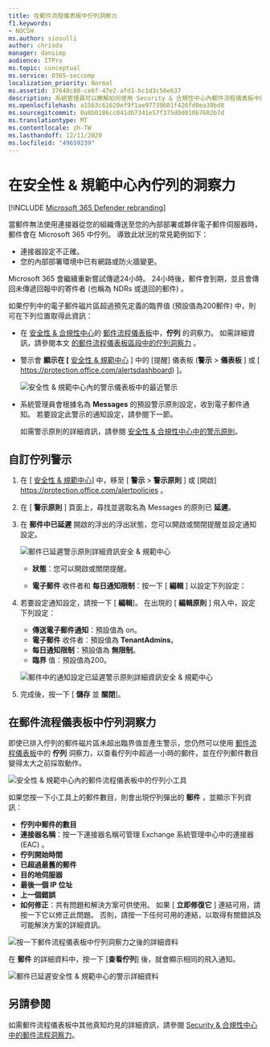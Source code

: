 ```yaml
---
title: 在郵件流程儀表板中佇列洞察力
f1.keywords:
- NOCSH
ms.author: siosulli
author: chrisda
manager: dansimp
audience: ITPro
ms.topic: conceptual
ms.service: O365-seccomp
localization_priority: Normal
ms.assetid: 37640c80-ce6f-47e2-afd1-bc1d3c50e637
description: 系統管理員可以瞭解如何使用 Security & 合規性中心內郵件流程儀表板中的 [佇列] 小工具，以透過輸出連接器監視其內部部署或夥伴組織的失敗郵件流程。
ms.openlocfilehash: a1563c61620ef9f1ae97739681f426fd0ea38bd8
ms.sourcegitcommit: 0a8b0186cc041db7341e57f375d0d010b7682b7d
ms.translationtype: MT
ms.contentlocale: zh-TW
ms.lasthandoff: 12/11/2020
ms.locfileid: "49659239"
---
```

# <a name="queues-insight-in-the-security--compliance-center"></a>在安全性 & 規範中心內佇列的洞察力

[!INCLUDE [Microsoft 365 Defender rebranding](../includes/microsoft-defender-for-office.md)]


當郵件無法使用連接器從您的組織傳送至您的內部部署或夥伴電子郵件伺服器時，郵件會在 Microsoft 365 中佇列。 導致此狀況的常見範例如下：

- 連接器設定不正確。
- 您的內部部署環境中已有網路或防火牆變更。

Microsoft 365 會繼續重新嘗試傳遞24小時。 24小時後，郵件會到期，並且會傳回未傳遞回報中的寄件者 (也稱為 NDRs 或退回的郵件) 。

如果佇列中的電子郵件磁片區超過預先定義的臨界值 (預設值為200郵件) 中，則可在下列位置取得此資訊：

- 在 [安全性 & 合規性中心](https://protection.office.com)的 [郵件流程儀表板](mail-flow-insights-v2.md)中，**佇列** 的洞察力。 如需詳細資訊，請參閱本文 [的郵件流程儀表板區段中的佇列洞察力](#queues-insight-in-the-mail-flow-dashboard) 。

- 警示會 **顯示在 [** [安全性 & 規範中心](https://protection.office.com) ] 中的 [提醒] 儀表板 (**警示** \> **儀表板** ] 或 [ <https://protection.office.com/alertsdashboard>) ]。

  ![安全性 & 規範中心內的警示儀表板中的最近警示](../../media/mfi-queued-messages-alert.png)

- 系統管理員會根據名為 **Messages** 的預設警示原則設定，收到電子郵件通知。 若要設定此警示的通知設定，請參閱下一節。

  如需警示原則的詳細資訊，請參閱 [安全性 & 合規性中心中的警示原則](../../compliance/alert-policies.md)。

## <a name="customize-queue-alerts"></a>自訂佇列警示

1. 在 [ [安全性 & 規範中心](https://protection.office.com)] 中，移至 [ **警示** \> **警示原則** ] 或 [開啟] <https://protection.office.com/alertpolicies> 。

2. 在 [ **警示原則** ] 頁面上，尋找並選取名為 Messages 的原則已 **延遲**。

3. 在 **郵件中已延遲** 開啟的浮出的浮出狀態，您可以開啟或關閉提醒並設定通知設定。

   ![郵件已延遲警示原則詳細資訊安全 & 規範中心](../../media/mfi-queued-messages-alert-policy.png)

   - **狀態**：您可以開啟或關閉提醒。

   - **電子郵件** 收件者和 **每日通知限制**：按一下 [ **編輯** ] 以設定下列設定：

4. 若要設定通知設定，請按一下 [ **編輯**]。 在出現的 [ **編輯原則** ] 飛入中，設定下列設定：

   - **傳送電子郵件通知**：預設值為 on。
   - **電子郵件** 收件者：預設值為 **TenantAdmins**。
   - **每日通知限制**：預設值為 **無限制**。
   - **臨界** 值：預設值為200。

   ![郵件中的通知設定已延遲警示原則詳細資訊安全 & 規範中心](../../media/mfi-queued-messages-alert-policy-notification-settings.png)

5. 完成後，按一下 [ **儲存** 並 **關閉**]。

## <a name="queues-insight-in-the-mail-flow-dashboard"></a>在郵件流程儀表板中佇列洞察力

即使已排入佇列的郵件磁片區未超出臨界值並產生警示，您仍然可以使用 [郵件流程儀表板](mail-flow-insights-v2.md)中的 **佇列** 洞察力，以查看佇列中超過一小時的郵件，並在佇列郵件數目變得太大之前採取動作。

![安全性 & 規範中心內的郵件流程儀表板中的佇列小工具](../../media/mfi-queues-widget.png)

如果您按一下小工具上的郵件數目，則會出現佇列彈出的 **郵件** ，並顯示下列資訊：

- **佇列中郵件的數目**
- **連接器名稱**：按一下連接器名稱可管理 Exchange 系統管理中心中的連接器 (EAC) 。
- **佇列開始時間**
- **已超過最舊的郵件**
- **目的地伺服器**
- **最後一個 IP 位址**
- **上一個錯誤**
- **如何修正**：共有問題和解決方案可供使用。 如果 [ **立即修復它** ] 連結可用，請按一下它以修正此問題。 否則，請按一下任何可用的連結，以取得有關錯誤及可能解決方案的詳細資訊。

![按一下郵件流程儀表板中佇列洞察力之後的詳細資料](../../media/mfi-queues-details.png)

在 **郵件** 的詳細資料中，按一下 [**查看佇列**] 後，就會顯示相同的飛入通知。

![郵件已延遲安全性 & 規範中心的警示詳細資料](../../media/mfi-queued-messages-alert-details.png)

## <a name="see-also"></a>另請參閱

如需郵件流程儀表板中其他真知灼見的詳細資訊，請參閱 [Security & 合規性中心中的郵件流程洞察力](mail-flow-insights-v2.md)。

